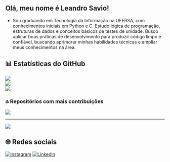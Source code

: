 ## Olá, meu nome é Leandro Savio!
- Sou graduando em Tecnologia da Informação na UFERSA, com conhecimentos iniciais em Python e C. Estudo lógica de programação, estruturas de dados e conceitos básicos de testes de unidade. Busco aplicar boas práticas de desenvolvimento para produzir código limpo e confiável, buscando aprimorar minhas habilidades técnicas e ampliar meus conhecimentos na área.

## 📊 Estatísticas do GitHub

![](https://github-readme-stats.vercel.app/api?username=Leandrinz&theme=transparent&hide_border=false&include_all_commits=false&count_private=false)<br/>
![](https://nirzak-streak-stats.vercel.app/?user=Leandrinz&theme=transparent&hide_border=false)<br/>
![](https://github-readme-stats.vercel.app/api/top-langs/?username=Leandrinz&theme=transparent&hide_border=false&include_all_commits=false&count_private=false&layout=compact)

### 🔝 Repositórios com mais contribuições
![](https://github-contributor-stats.vercel.app/api?username=Leandrinz&limit=5&theme=dark&combine_all_yearly_contributions=true)

---
[![](https://visitcount.itsvg.in/api?id=Leandrinz&icon=0&color=0)](https://visitcount.itsvg.in)

<!-- Proudly created with GPRM ( https://gprm.itsvg.in ) -->


## 🌐 Redes sociais

[![Instagram](https://img.shields.io/badge/-@leandro_savio06-833AB4?style=flat-square&logo=instagram&logoColor=white&link=https://instagram.com/leandro_savio06)](https://instagram.com/leandro_savio06)
[![LinkedIn](https://img.shields.io/badge/-Leandro%20Sávio-0077B5?style=flat-square&logo=linkedin&logoColor=white&link=https://www.linkedin.com/in/leandro-savio-967659350)](https://www.linkedin.com/in/leandro-savio-967659350)














